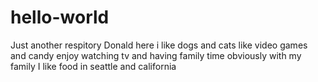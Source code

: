 # hello-world
Just another respitory
Donald here i like dogs and cats like video games and candy enjoy watching tv and having family time obviously with my family
I like food in seattle and california
